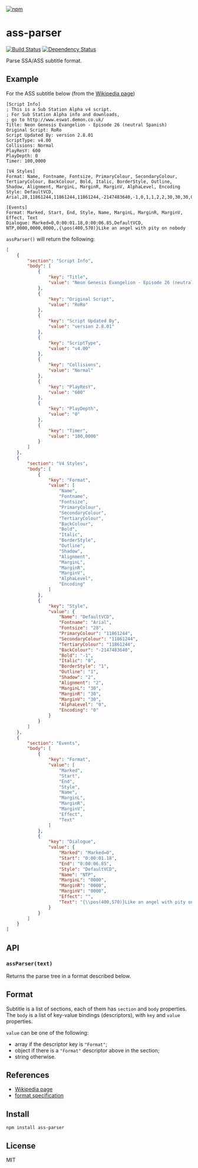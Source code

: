 [![npm](https://nodei.co/npm/ass-parser.png)](https://nodei.co/npm/ass-parser/)

# ass-parser

[![Build Status][travis-badge]][travis] [![Dependency Status][david-badge]][david]

Parse SSA/ASS subtitle format.

[travis]: https://travis-ci.org/eush77/ass-parser
[travis-badge]: https://travis-ci.org/eush77/ass-parser.svg
[david]: https://david-dm.org/eush77/ass-parser
[david-badge]: https://david-dm.org/eush77/ass-parser.png

## Example

For the ASS subtitle below (from the [Wikipedia page](http://en.wikipedia.org/wiki/SubStation_Alpha))

```
[Script Info]
; This is a Sub Station Alpha v4 script.
; For Sub Station Alpha info and downloads,
; go to http://www.eswat.demon.co.uk/
Title: Neon Genesis Evangelion - Episode 26 (neutral Spanish)
Original Script: RoRo
Script Updated By: version 2.8.01
ScriptType: v4.00
Collisions: Normal
PlayResY: 600
PlayDepth: 0
Timer: 100,0000

[V4 Styles]
Format: Name, Fontname, Fontsize, PrimaryColour, SecondaryColour, TertiaryColour, BackColour, Bold, Italic, BorderStyle, Outline, Shadow, Alignment, MarginL, MarginR, MarginV, AlphaLevel, Encoding
Style: DefaultVCD, Arial,28,11861244,11861244,11861244,-2147483640,-1,0,1,1,2,2,30,30,30,0,0

[Events]
Format: Marked, Start, End, Style, Name, MarginL, MarginR, MarginV, Effect, Text
Dialogue: Marked=0,0:00:01.18,0:00:06.85,DefaultVCD, NTP,0000,0000,0000,,{\pos(400,570)}Like an angel with pity on nobody

```

`assParser()` will return the following:

```json
[
    {
        "section": "Script Info",
        "body": [
            {
                "key": "Title",
                "value": "Neon Genesis Evangelion - Episode 26 (neutral Spanish)"
            },
            {
                "key": "Original Script",
                "value": "RoRo"
            },
            {
                "key": "Script Updated By",
                "value": "version 2.8.01"
            },
            {
                "key": "ScriptType",
                "value": "v4.00"
            },
            {
                "key": "Collisions",
                "value": "Normal"
            },
            {
                "key": "PlayResY",
                "value": "600"
            },
            {
                "key": "PlayDepth",
                "value": "0"
            },
            {
                "key": "Timer",
                "value": "100,0000"
            }
        ]
    },
    {
        "section": "V4 Styles",
        "body": [
            {
                "key": "Format",
                "value": [
                    "Name",
                    "Fontname",
                    "Fontsize",
                    "PrimaryColour",
                    "SecondaryColour",
                    "TertiaryColour",
                    "BackColour",
                    "Bold",
                    "Italic",
                    "BorderStyle",
                    "Outline",
                    "Shadow",
                    "Alignment",
                    "MarginL",
                    "MarginR",
                    "MarginV",
                    "AlphaLevel",
                    "Encoding"
                ]
            },
            {
                "key": "Style",
                "value": {
                    "Name": "DefaultVCD",
                    "Fontname": "Arial",
                    "Fontsize": "28",
                    "PrimaryColour": "11861244",
                    "SecondaryColour": "11861244",
                    "TertiaryColour": "11861244",
                    "BackColour": "-2147483640",
                    "Bold": "-1",
                    "Italic": "0",
                    "BorderStyle": "1",
                    "Outline": "1",
                    "Shadow": "2",
                    "Alignment": "2",
                    "MarginL": "30",
                    "MarginR": "30",
                    "MarginV": "30",
                    "AlphaLevel": "0",
                    "Encoding": "0"
                }
            }
        ]
    },
    {
        "section": "Events",
        "body": [
            {
                "key": "Format",
                "value": [
                    "Marked",
                    "Start",
                    "End",
                    "Style",
                    "Name",
                    "MarginL",
                    "MarginR",
                    "MarginV",
                    "Effect",
                    "Text"
                ]
            },
            {
                "key": "Dialogue",
                "value": {
                    "Marked": "Marked=0",
                    "Start": "0:00:01.18",
                    "End": "0:00:06.85",
                    "Style": "DefaultVCD",
                    "Name": "NTP",
                    "MarginL": "0000",
                    "MarginR": "0000",
                    "MarginV": "0000",
                    "Effect": "",
                    "Text": "{\\pos(400,570)}Like an angel with pity on nobody"
                }
            }
        ]
    }
]
```

## API

### `assParser(text)`

Returns the parse tree in a format described below.

## Format

Subtitle is a list of sections, each of them has `section` and `body` properties. The `body` is a list of key-value bindings (descriptors), with `key` and `value` properties.

`value` can be one of the following:
- array if the descriptor key is `"Format"`;
- object if there is a `"Format"` descriptor above in the section;
- string otherwise.

## References

- [Wikipedia page](http://en.wikipedia.org/wiki/SubStation_Alpha)
- [format specification](http://www.perlfu.co.uk/projects/asa/ass-specs.doc)

## Install

```shell
npm install ass-parser
```

## License

MIT
